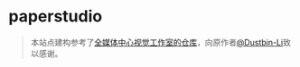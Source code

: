 # paperstudio

> 本站点建构参考了[全媒体中心视觉工作室的仓库](https://dustbin-li.github.io/2024visualstudio/)，向原作者[@Dustbin-Li](https://github.com/Dustbin-Li)致以感谢。


